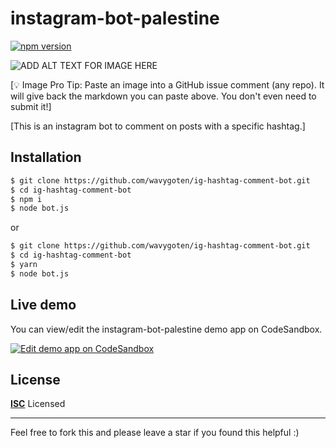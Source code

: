 # instagram-bot-palestine

[![npm version](https://badge.fury.io/js/instagram-bot-palestine.svg)](https://badge.fury.io/js/instagram-bot-palestine)

![ADD ALT TEXT FOR IMAGE HERE](https://user-images.githubusercontent.com/887639/51285828-54e0a580-19be-11e9-8ac8-48153753e445.png)

[💡 Image Pro Tip: Paste an image into a GitHub issue comment (any repo). It will give back the markdown you can paste above. You don't even need to submit it!]

[This is an instagram bot to comment on posts with a specific hashtag.]

## Installation

```bash
$ git clone https://github.com/wavygoten/ig-hashtag-comment-bot.git
$ cd ig-hashtag-comment-bot
$ npm i
$ node bot.js
```

or

```bash
$ git clone https://github.com/wavygoten/ig-hashtag-comment-bot.git
$ cd ig-hashtag-comment-bot
$ yarn
$ node bot.js
```

## Live demo

You can view/edit the instagram-bot-palestine demo app on CodeSandbox.

[![Edit demo app on CodeSandbox](https://codesandbox.io/static/img/play-codesandbox.svg)](https://codesandbox.io/s/github/donavon/use-step-multi-step-form-demo/tree/master/?module=%2Fsrc%2FDarkModeToggle.jsx)

## License

**[ISC](LICENSE)** Licensed

---

Feel free to fork this and please leave a star if you found this helpful :)
